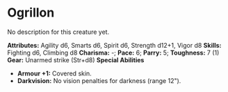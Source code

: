 # Ogrillon

No description for this creature yet.

**Attributes:** Agility d6, Smarts d6, Spirit d6, Strength d12+1, Vigor
d8
**Skills:** Fighting d6, Climbing d8
**Charisma:** -; **Pace:** 6; **Parry:** 5; **Toughness:** 7 (1)
**Gear:** Unarmed strike (Str+d8)
**Special Abilities**

- **Armour +1:** Covered skin.
- **Darkvision:** No vision penalties for darkness (range 12").
